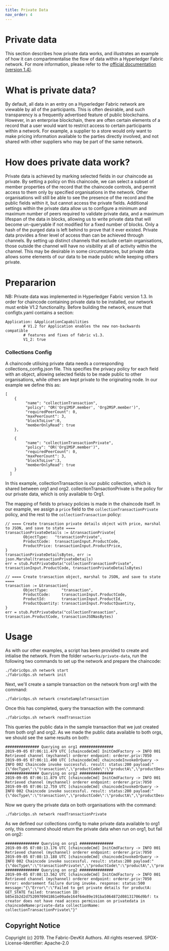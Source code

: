 ```yaml
---
title: Private Data
nav_order: 4
---
```

# Private data

This section describes how private data works, and illustrates an example of how it can compartmentalise the flow of data within a Hyperledger Fabric network. For more information, please refer to the [official documentation (version 1.4)](https://hyperledger-fabric-ca.readthedocs.io/en/release-1.4/).

# What is private data?
By default, all data in an entry on a Hyperledger Fabric network are viewable by all of the participants. This is often desirable, and such transparency is a frequently advertised feature of public blockchains. However, in an enterprise blockchain, there are often certain elements of a record that a user would want to restrict access to certain participants within a network. For example, a supplier to a store would only want to make pricing information available to the parties directly involved, and not shared with other suppliers who may be part of the same network.

# How does private data work?
Private data is achieved by marking selected fields in our chaincode as private. By setting a policy on this chaincode, we can select a subset of member properties of the record that the chaincode controls, and permit access to them only by specified organisations in the network. Other organisations will still be able to see the presence of the record and the public fields within it, but cannot access the private fields.
Additional settings within the private data allow us to configure a minimum and maximum number of peers required to validate private data, and a maximum lifespan of the data in blocks, allowing us to write private data that will become un-queryable if not modified for a fixed number of blocks. Only a hash of the purged data is left behind to prove that it ever existed.
Private data provides a finer level of access than can be achieved through channels. By setting up distinct channels that exclude certain organisations, those outside the channel will have no visibility at all of activity within the channel. This may be desirable in some circumstances, but private data allows some elements of our data to be made public while keeping others private.

# Prepararion
NB: Private data was implemented in Hyperledger Fabric version 1.3. In order for chaincode containing private data to be installed, our network must enble V1.2 functionality. Before building the network, ensure that configtx.yaml contains a section:
```
Application: &ApplicationCapabilities
        # V1.2 for Application enables the new non-backwards compatible
        # features and fixes of fabric v1.3.
        V1_2: true
```
### Collections Config
A chaincode utilising private data needs a corresponding collections_config.json file. This specifies the privacy policy for each field with an object, allowing selected fields to be made public to other organisations, while others are kept private to the originating node. In our example we define this as:
````
[
    {
         "name": "collectionTransaction",
         "policy": "OR('Org1MSP.member', 'Org2MSP.member')",
         "requiredPeerCount": 0,
         "maxPeerCount": 3,
         "blockToLive":0,
         "memberOnlyRead": true
    },
  
    {
         "name": "collectionTransactionPrivate",
         "policy": "OR('Org1MSP.member')",
         "requiredPeerCount": 0,
         "maxPeerCount": 3,
         "blockToLive":3,
         "memberOnlyRead": true
    }
  ]
````
In this example, collectionTransaction is our public collection, which is shared between org1 and org2. collectionTransactionPrivate is the policy for our private data, which is only available to Org1.

The mapping of fields to privacy policies is made in the chaincode itself. In our example, we assign a `price` field to the `collectionTransactionPrivate` policy, and the rest to the `collectionTransaction` policy:
```
// ==== Create transaction private details object with price, marshal to JSON, and save to state ====
transactionPrivateDetails := &transactionPrivate{
        ObjectType:   "transactionPrivate",
        ProductCode:  transactionInput.ProductCode,
        ProductPrice: transactionInput.ProductPrice,
}
transactionPrivateDetailsBytes, err := json.Marshal(transactionPrivateDetails)
err = stub.PutPrivateData("collectionTransactionPrivate", transactionInput.ProductCode, transactionPrivateDetailsBytes)
```
```
// ==== Create transaction object, marshal to JSON, and save to state ====
transaction := &transaction{
        ObjectType:      "transaction",
        ProductCode:     transactionInput.ProductCode,
        ProductId:       transactionInput.ProductId,
        ProductQuantity: transactionInput.ProductQuantity,
}
err = stub.PutPrivateData("collectionTransaction", transaction.ProductCode, transactionJSONasBytes)
```


# Usage
As with our other examples, a script has been provided to create and intialise the network. From the folder ```networks/private-data```, run the following two commands to set up the network and prepare the chaincode:
```
./fabricOps.sh network start
./fabricOps.sh network init
```
Next, we'll create a sample transaction on the network from org1 with the command:
```
./fabricOps.sh network createSampleTransaction
```
Once this has completed, query the transaction with the command:
```
./fabricOps.sh network readTransaction
```
This queries the public data in the sample transaction that we just created from both org1 and org2. As we made the public data available to both orgs, we should see the same results on both:
```
############### Querying on org1 ###############
2019-09-05 07:06:11.479 UTC [chaincodeCmd] InitCmdFactory -> INFO 001 Retrieved channel (mychannel) orderer endpoint: orderer.priv:7050
2019-09-05 07:06:11.490 UTC [chaincodeCmd] chaincodeInvokeOrQuery -> INFO 002 Chaincode invoke successful. result: status:200 payload:"{\"docType\":\"transaction\",\"productCode\":\"productA\",\"productDescription\":\"1234\",\"productQuantity\":70}" 
############### Querying on org2 ###############
2019-09-05 07:06:11.879 UTC [chaincodeCmd] InitCmdFactory -> INFO 001 Retrieved channel (mychannel) orderer endpoint: orderer.priv:7050
2019-09-05 07:06:12.759 UTC [chaincodeCmd] chaincodeInvokeOrQuery -> INFO 002 Chaincode invoke successful. result: status:200 payload:"{\"docType\":\"transaction\",\"productCode\":\"productA\",\"productDescription\":\"1234\",\"productQuantity\":70}" 
```

Now we query the private data on both organisations with the command:
```
./fabricOps.sh network readTransactionPrivate
```
As we defined our collections config to make private data available to org1 only, this command should return the private data when run on org1, but fail on org2:
```
############### Querying on org1 ###############
2019-09-05 07:08:13.176 UTC [chaincodeCmd] InitCmdFactory -> INFO 001 Retrieved channel (mychannel) orderer endpoint: orderer.priv:7050
2019-09-05 07:08:13.188 UTC [chaincodeCmd] chaincodeInvokeOrQuery -> INFO 002 Chaincode invoke successful. result: status:200 payload:"{\"docType\":\"transactionPrivate\",\"productCode\":\"productA\",\"productPrice\":60}" 
############### Querying on org2 ###############
2019-09-05 07:08:13.562 UTC [chaincodeCmd] InitCmdFactory -> INFO 001 Retrieved channel (mychannel) orderer endpoint: orderer.priv:7050
Error: endorsement failure during invoke. response: status:500 message:"{\"Error\":\"Failed to get private details for productA: GET_STATE failed: transaction ID: b85e1b2d2d7520970941861e09ade164f64e89e191ba5064872d08131706d9bf: tx creator does not have read access permission on privatedata in chaincodeName:private-data collectionName: collectionTransactionPrivate\"}" 
```

## Copyright Notice
Copyright (c) 2019. The Fabric-DevKit Authors. All rights reserved.
SPDX-License-Identifier: Apache-2.0